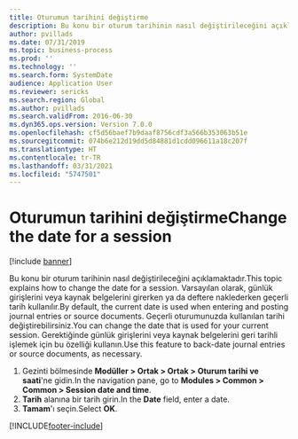 ```yaml
---
title: Oturumun tarihini değiştirme
description: Bu konu bir oturum tarihinin nasıl değiştirileceğini açıklamaktadır.
author: pvillads
ms.date: 07/31/2019
ms.topic: business-process
ms.prod: ''
ms.technology: ''
ms.search.form: SystemDate
audience: Application User
ms.reviewer: sericks
ms.search.region: Global
ms.author: pvillads
ms.search.validFrom: 2016-06-30
ms.dyn365.ops.version: Version 7.0.0
ms.openlocfilehash: cf5d56baef7b9daaf8756cdf3a566b353063b51e
ms.sourcegitcommit: 074b6e212d19dd5d84881d1cdd096611a18c207f
ms.translationtype: HT
ms.contentlocale: tr-TR
ms.lasthandoff: 03/31/2021
ms.locfileid: "5747501"
---
```

# <a name="change-the-date-for-a-session"></a><span data-ttu-id="47634-103">Oturumun tarihini değiştirme</span><span class="sxs-lookup"><span data-stu-id="47634-103">Change the date for a session</span></span>

[!include [banner](../../includes/banner.md)]

<span data-ttu-id="47634-104">Bu konu bir oturum tarihinin nasıl değiştirileceğini açıklamaktadır.</span><span class="sxs-lookup"><span data-stu-id="47634-104">This topic explains how to change the date for a session.</span></span> <span data-ttu-id="47634-105">Varsayılan olarak, günlük girişlerini veya kaynak belgelerini girerken ya da deftere naklederken geçerli tarih kullanılır.</span><span class="sxs-lookup"><span data-stu-id="47634-105">By default, the current date is used when entering and posting journal entries or source documents.</span></span> <span data-ttu-id="47634-106">Geçerli oturumunuzda kullanılan tarihi değiştirebilirsiniz.</span><span class="sxs-lookup"><span data-stu-id="47634-106">You can change the date that is used for your current session.</span></span> <span data-ttu-id="47634-107">Gerektiğinde günlük girişlerini veya kaynak belgelerini geri tarihli işlemek için bu özelliği kullanın.</span><span class="sxs-lookup"><span data-stu-id="47634-107">Use this feature to back-date journal entries or source documents, as necessary.</span></span>

1. <span data-ttu-id="47634-108">Gezinti bölmesinde **Modüller > Ortak > Ortak > Oturum tarihi ve saati**'ne gidin.</span><span class="sxs-lookup"><span data-stu-id="47634-108">In the navigation pane, go to **Modules > Common > Common > Session date and time**.</span></span>
2. <span data-ttu-id="47634-109">**Tarih** alanına bir tarih girin.</span><span class="sxs-lookup"><span data-stu-id="47634-109">In the **Date** field, enter a date.</span></span>
3. <span data-ttu-id="47634-110">**Tamam**'ı seçin.</span><span class="sxs-lookup"><span data-stu-id="47634-110">Select **OK**.</span></span>



[!INCLUDE[footer-include](../../../../includes/footer-banner.md)]